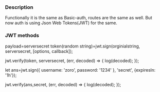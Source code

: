 
### Description
Functionally it is the same as Basic-auth, routes are the same as well.
But now auth is using Json Web Tokens(JWT) for the same.

### JWT methods
payload=serversecret
token(random string)=jwt.sign(orginialstring, serversecret, [options, callback]); 

jwt.verify(token, serversecret, (err, decoded) => {
  log(decoded);
});

let ans=jwt.sign({
  username: 'zoro',
  password: '1234'
}, 'secret', {expiresIn: '1h'});

jwt.verify(ans,secret, (err, decoded) => {
  log(decoded);
});
 
